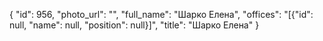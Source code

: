 {
    "id": 956,
    "photo_url": "",
    "full_name": "Шарко Елена",
    "offices": "[{\"id\": null, \"name\": null, \"position\": null}]",
    "title": "Шарко Елена"
}